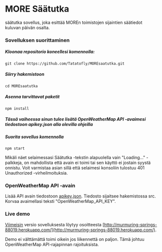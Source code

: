 # MORE Säätutka
säätutka sovellus, joka esittää MOREn toimistojen sijaintien säätiedot kuluvan päivän osalta.

### Sovelluksen suorittaminen
##### Kloonaa repositorio koneellesi komennolla: 
`git clone https://github.com/Tatatofly/MOREsaatutka.git`

##### Siirry hakemistoon 
`cd MOREsaatutka`

##### Asenna tarvittavat paketit 
`npm install`

##### Tässä vaiheessa sinun tulee lisätä OpenWeatherMap API -avaimesi tiedostoon apikey.json alla olevilla ohjeilla

##### Suorita sovellus komennolla 
`npm start`

Mikäli näet selaimessasi Säätutka -tekstin alapuolella vain "Loading..." -palkkeja, on mahdollista että avain ei toimi tai sen käyttö ei jostain syystä onnistu.
Voit varmistaa asian sillä että selaimesi konsoliin tulostuu 401 Unauthorized -virheilmoituksia.

### OpenWeatherMap API -avain
Lisää API avain tiedostoon [apikey.json](https://github.com/Tatatofly/MOREsaatutka/blob/master/src/apikey.json).
Tiedosto sijaitsee hakemistossa src. Korvaa avaimellasi teksti "OpenWeatherMap_API_KEY".

### Live demo
[Viimeisin](https://github.com/Tatatofly/MOREsaatutka/tree/23a0c7300d079f0d5918a5f8099c8f2940ead014) versio sovelluksesta löytyy osoitteesta [http://murmuring-springs-88019.herokuapp.com/](http://murmuring-springs-88019.herokuapp.com/).

Demo ei välttämättä toimi oikein jos liikennettä on paljon. Tämä johtuu OpenWeatherMap API-rajapinnan rajoituksista.